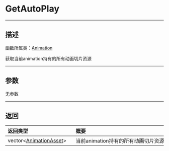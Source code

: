 # GetAutoPlay
-----------------------------------------------------------------------------------------
## 描述

函数所属类：[Animation](/Api/Class/Animation/SandboxAnimation.md)

获取当前animation持有的所有动画切片资源

-----------------------------------------------------------------------------------------
## 参数

无参数

-----------------------------------------------------------------------------------------
## 返回

|<div style="width:200px">**返回类型**</div>|<div style="width:800px">**概要**</div>|
|:---|:---|
|vector<[AnimationAsset](/Api/Class/Animation/SandboxAnimationAsset.md)>|当前animation持有的所有动画切片资源|

